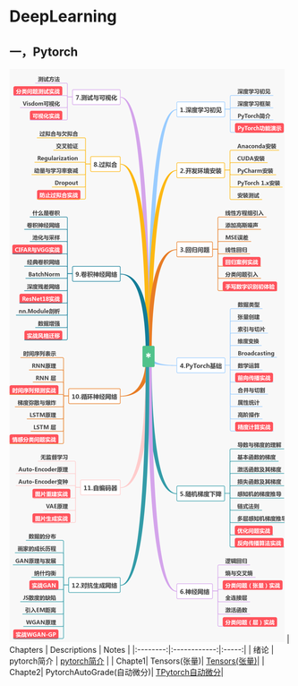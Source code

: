 # DeepLearning

## 一，Pytorch
![Pytorch Chapters](./pytorch/imgs/PytorchChapter.png)
| Chapters | Descriptions | Notes |
|:--------:|:------------:|:-----:|
|  绪论    |  pytorch简介  | [pytorch简介](./pytorch/Notes/绪论.md) |
|  Chapte1|  Tensors(张量)| [Tensors(张量)](./pytorch/Notes/Chapter1Tensors.md)|
|  Chapte2| PytorchAutoGrade(自动微分)| [TPytorch自动微分](./pytorch/Notes/Chapter2AutoGrade.md)|
